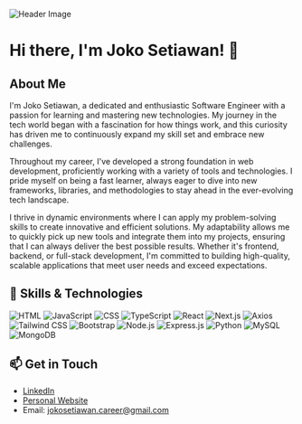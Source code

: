 ![Header Image](https://media.licdn.com/dms/image/D5616AQGH8Q1GMRsF9A/profile-displaybackgroundimage-shrink_350_1400/0/1706464029870?e=1725494400&v=beta&t=_5w36qRZkRF2yG84RbQDoxkR6rnN-9xoQHrtmj2lM2E)

# Hi there, I'm Joko Setiawan! 👋

## About Me
I'm Joko Setiawan, a dedicated and enthusiastic Software Engineer with a passion for learning and mastering new technologies. My journey in the tech world began with a fascination for how things work, and this curiosity has driven me to continuously expand my skill set and embrace new challenges.

Throughout my career, I've developed a strong foundation in web development, proficiently working with a variety of tools and technologies. I pride myself on being a fast learner, always eager to dive into new frameworks, libraries, and methodologies to stay ahead in the ever-evolving tech landscape.

I thrive in dynamic environments where I can apply my problem-solving skills to create innovative and efficient solutions. My adaptability allows me to quickly pick up new tools and integrate them into my projects, ensuring that I can always deliver the best possible results. Whether it's frontend, backend, or full-stack development, I'm committed to building high-quality, scalable applications that meet user needs and exceed expectations.

## 🔧 Skills & Technologies
![HTML](https://img.shields.io/badge/HTML-E34F26?style=for-the-badge&logo=html5&logoColor=white)
![JavaScript](https://img.shields.io/badge/JavaScript-F7DF1E?style=for-the-badge&logo=javascript&logoColor=black)
![CSS](https://img.shields.io/badge/CSS-1572B6?style=for-the-badge&logo=css3&logoColor=white)
![TypeScript](https://img.shields.io/badge/TypeScript-007ACC?style=for-the-badge&logo=typescript&logoColor=white)
![React](https://img.shields.io/badge/React-61DAFB?style=for-the-badge&logo=react&logoColor=black)
![Next.js](https://img.shields.io/badge/Next.js-000000?style=for-the-badge&logo=nextdotjs&logoColor=white)
![Axios](https://img.shields.io/badge/Axios-5A29E4?style=for-the-badge&logo=axios&logoColor=white)
![Tailwind CSS](https://img.shields.io/badge/Tailwind_CSS-38B2AC?style=for-the-badge&logo=tailwind-css&logoColor=white)
![Bootstrap](https://img.shields.io/badge/Bootstrap-7952B3?style=for-the-badge&logo=bootstrap&logoColor=white)
![Node.js](https://img.shields.io/badge/Node.js-339933?style=for-the-badge&logo=nodedotjs&logoColor=white)
![Express.js](https://img.shields.io/badge/Express.js-000000?style=for-the-badge&logo=express&logoColor=white)
![Python](https://img.shields.io/badge/Python-3776AB?style=for-the-badge&logo=python&logoColor=white)
![MySQL](https://img.shields.io/badge/MySQL-4479A1?style=for-the-badge&logo=mysql&logoColor=white)
![MongoDB](https://img.shields.io/badge/MongoDB-4EA94B?style=for-the-badge&logo=mongodb&logoColor=white)


## 📫 Get in Touch
- [LinkedIn](https://www.linkedin.com/in/jstwan/)
- [Personal Website](https://jokosetiawan-dev.netlify.app/)
- Email: jokosetiawan.career@gmail.com

